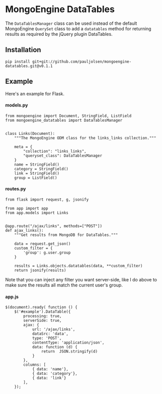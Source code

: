 # MongoEngine DataTables

The `DataTablesManager` class can be used instead of the default MongoEngine
`QuerySet` class to add a `datatables` method for returning results as required by the
jQuery plugin DataTables.

## Installation
 
    pip install git+git://github.com/pauljolsen/mongoengine-datatables.git@v0.1.1
    

## Example

Here's an example for Flask.
    
#### models.py

    from mongoengine import Document, StringField, ListField
    from mongoengine_datatables import DataTablesManager
    

    class Links(Document):
        """The MongoEngine ODM class for the links_links collection."""
    
        meta = {
            "collection": "links_links",
            "queryset_class": DataTablesManager
        }
        name = StringField()
        category = StringField()
        link = StringField()
        group = ListField()


#### routes.py

    from flask import request, g, jsonify
    
    from app import app
    from app.models import Links
    
    
    @app.route("/ajax/links", methods=["POST"])
    def ajax_links():
        """Get results from MongoDB for DataTables."""
        
        data = request.get_json()
        custom_filter = {
            'group': g.user.group
        }
        
        results = Links.objects.datatables(data, **custom_filter)
        return jsonify(results)

Note that you can inject any filter you want server-side, like I do above to make sure
the results all match the current user's group.


#### app.js

    $(document).ready( function () {
        $('#example').DataTable({
            processing: true,
            serverSide: true,
            ajax: {
                url: '/ajax/links',
                dataSrc: 'data',
                type: 'POST',
                contentType: 'application/json',
                data: function (d) {
                    return  JSON.stringify(d)
                }
            },
            columns: [
                { data: 'name'},
                { data: 'category'},
                { data: 'link'}
            ],
        });
